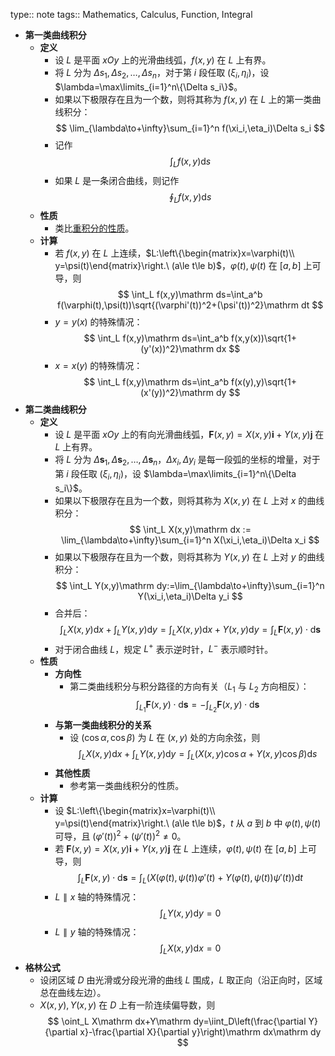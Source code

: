 type:: note
tags:: Mathematics, Calculus, Function, Integral

- **第一类曲线积分**
	- **定义**
		- 设 $L$ 是平面 $xOy$ 上的光滑曲线弧，$f(x,y)$ 在 $L$ 上有界。
		- 将 $L$ 分为 $\Delta s_1,\Delta s_2,\dots,\Delta s_n$，对于第 $i$ 段任取 $(\xi_i,\eta_i)$，设 $\lambda=\max\limits_{i=1}^n\{\Delta s_i\}$。
		- 如果以下极限存在且为一个数，则将其称为 $f(x,y)$ 在 $L$ 上的第一类曲线积分：
		  $$
		  \lim_{\lambda\to+\infty}\sum_{i=1}^n f(\xi_i,\eta_i)\Delta s_i
		  $$
		- 记作
		  $$
		  \int_L f(x,y)\mathrm ds
		  $$
		- 如果 $L$ 是一条闭合曲线，则记作
		  $$
		  \oint_L f(x,y)\mathrm ds
		  $$
	- **性质**
		- 类比[重积分的性质](((661d24b7-861d-477c-b037-18a1b7aab01c)))。
	- **计算**
		- 若 $f(x,y)$ 在 $L$ 上连续，$L:\left\{\begin{matrix}x=\varphi(t)\\ y=\psi(t)\end{matrix}\right.\ (a\le t\le b)$，$\varphi(t),\psi(t)$ 在 $[a,b]$ 上可导，则
		  $$
		  \int_L f(x,y)\mathrm ds=\int_a^b f(\varphi(t),\psi(t))\sqrt{(\varphi'(t))^2+(\psi'(t))^2}\mathrm dt
		  $$
		- $y=y(x)$ 的特殊情况：
		  $$
		  \int_L f(x,y)\mathrm ds=\int_a^b f(x,y(x))\sqrt{1+(y'(x))^2}\mathrm dx
		  $$
		- $x=x(y)$ 的特殊情况：
		  $$
		  \int_L f(x,y)\mathrm ds=\int_a^b f(x(y),y)\sqrt{1+(x'(y))^2}\mathrm dy
		  $$
- **第二类曲线积分**
	- **定义**
		- 设 $L$ 是平面 $xOy$ 上的有向光滑曲线弧，$\bm F(x,y)=X(x,y)\bm i+Y(x,y)\bm j$ 在 $L$ 上有界。
		- 将 $L$ 分为 $\Delta \bm s_1,\Delta\bm s_2,\dots,\Delta\bm s_n$，$\Delta x_i,\Delta y_i$ 是每一段弧的坐标的增量，对于第 $i$ 段任取 $(\xi_i,\eta_i)$，设 $\lambda=\max\limits_{i=1}^n\{\Delta s_i\}$。
		- 如果以下极限存在且为一个数，则将其称为 $X(x,y)$ 在 $L$ 上对 $x$ 的曲线积分：
		  $$
		  \int_L X(x,y)\mathrm dx := \lim_{\lambda\to+\infty}\sum_{i=1}^n X(\xi_i,\eta_i)\Delta x_i
		  $$
		- 如果以下极限存在且为一个数，则将其称为 $Y(x,y)$ 在 $L$ 上对 $y$ 的曲线积分：
		  $$
		  \int_L Y(x,y)\mathrm dy:=\lim_{\lambda\to+\infty}\sum_{i=1}^n Y(\xi_i,\eta_i)\Delta y_i
		  $$
		- 合并后：
		  $$
		  \int_L X(x,y)\mathrm dx+\int_L Y(x,y)\mathrm dy=\int_L X(x,y)\mathrm dx+Y(x,y)\mathrm dy=\int_L\bm F(x,y)\cdot\mathrm d\bm s
		  $$
		- 对于闭合曲线 $L$，规定 $L^+$ 表示逆时针，$L^-$ 表示顺时针。
	- **性质**
		- **方向性**
			- 第二类曲线积分与积分路径的方向有关（$L_1$ 与 $L_2$ 方向相反）：
			  $$
			  \int_{L_1}\bm F(x,y)\cdot\mathrm d\bm s=-\int_{L_2}\bm F(x,y)\cdot\mathrm d\bm s
			  $$
		- **与第一类曲线积分的关系**
			- 设 $(\cos\alpha,\cos\beta)$ 为 $L$ 在 $(x,y)$ 处的方向余弦，则
			  $$
			  \int_L X(x,y)\mathrm dx+\int_L Y(x,y)\mathrm dy=\int_L (X(x,y)\cos\alpha+Y(x,y)\cos\beta)\mathrm ds
			  $$
		- **其他性质**
			- 参考第一类曲线积分的性质。
	- **计算**
		- 设 $L:\left\{\begin{matrix}x=\varphi(t)\\ y=\psi(t)\end{matrix}\right.\ (a\le t\le b)$，$t$ 从 $a$ 到 $b$ 中 $\varphi(t),\psi(t)$ 可导，且 $(\varphi'(t))^2+(\psi'(t))^2\ne 0$。
		- 若 $\bm F(x,y)=X(x,y)\bm i+Y(x,y)\bm j$ 在 $L$ 上连续，$\varphi(t),\psi(t)$ 在 $[a,b]$ 上可导，则
		  $$
		  \int_L \bm F(x,y)\cdot\mathrm d\bm s=\int_L \left(X(\varphi(t),\psi(t))\varphi'(t)+Y(\varphi(t),\psi(t))\psi'(t)\right)\mathrm dt
		  $$
		- $L\parallel x$ 轴的特殊情况：
		  $$
		  \int_L Y(x,y)\mathrm dy=0
		  $$
		- $L\parallel y$ 轴的特殊情况：
		  $$
		  \int_L X(x,y)\mathrm dx=0
		  $$
- **格林公式**
	- 设闭区域 $D$ 由光滑或分段光滑的曲线 $L$ 围成，$L$ 取正向（沿正向时，区域总在曲线左边）。
	- $X(x,y),Y(x,y)$ 在 $D$ 上有一阶连续偏导数，则
	  $$
	  \oint_L X\mathrm dx+Y\mathrm dy=\iint_D\left(\frac{\partial Y}{\partial x}-\frac{\partial X}{\partial y}\right)\mathrm dx\mathrm dy
	  $$